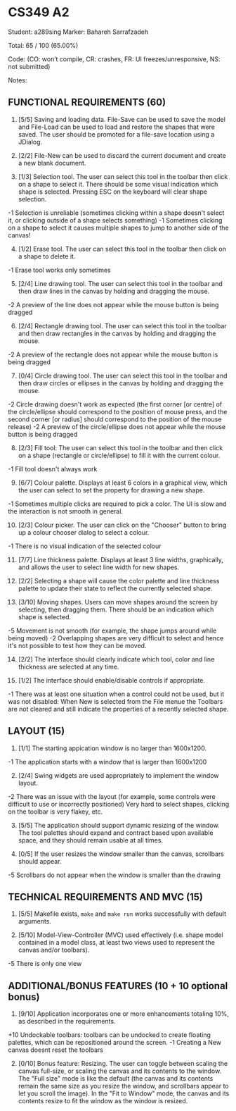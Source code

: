 # CS349 A2
Student: a289sing
Marker: Bahareh Sarrafzadeh


Total: 65 / 100 (65.00%)

Code: 
(CO: won’t compile, CR: crashes, FR: UI freezes/unresponsive, NS: not submitted)


Notes:   


## FUNCTIONAL REQUIREMENTS (60)

1. [5/5] Saving and loading data. File-Save can be used to save the model and File-Load can be used to load and restore the shapes that were saved. The user should be promoted for a file-save location using a JDialog.

2. [2/2] File-New can be used to discard the current document and create a new blank document.

3. [1/3] Selection tool. The user can select this tool in the toolbar then click on a shape to select it. There should be some visual indication which shape is selected. Pressing ESC on the keyboard will clear shape selection.

-1 Selection is unreliable (sometimes clicking within a shape doesn't select it, or clicking outside of a shape selects something) 
-1 Sometimes clicking on a shape to select it causes multiple shapes to jump to another side of the canvas!

4. [1/2] Erase tool. The user can select this tool in the toolbar then click on a shape to delete it.

-1 Erase tool works only sometimes

5. [2/4] Line drawing tool. The user can select this tool in the toolbar and then draw lines in the canvas by holding and dragging the mouse.

-2 A preview of the line does not appear while the mouse button is being dragged

6. [2/4] Rectangle drawing tool. The user can select this tool in the toolbar and then draw rectangles in the canvas by holding and dragging the mouse.

-2 A preview of the rectangle does not appear while the mouse button is being dragged

7. [0/4] Circle drawing tool. The user can select this tool in the toolbar and then draw circles or ellipses in the canvas by holding and dragging the mouse.

-2 Circle drawing doesn't work as expected (the first corner [or centre] of the circle/ellipse should correspond to the position of mouse press, and the second corner [or radius] should correspond to the position of the mouse release)
-2 A preview of the circle/ellipse does not appear while the mouse button is being dragged

8. [2/3] Fill tool: The user can select this tool in the toolbar and then click on a shape (rectangle or circle/ellipse) to fill it with the current colour.

-1 Fill tool doesn't always work

9. [6/7] Colour palette. Displays at least 6 colors in a graphical view, which the user can select to set the property for drawing a new shape.

-1 Sometimes multiple clicks are required to pick a color. The UI is slow and the interaction is not smooth in general.

10. [2/3] Colour picker. The user can click on the "Chooser" button to bring up a colour chooser dialog to select a colour.

-1 There is no visual indication of the selected colour

11. [7/7] Line thickness palette. Displays at least 3 line widths, graphically, and allows the user to select line width for new shapes.

12. [2/2] Selecting a shape will cause the color palette and line thickness palette to update their state to reflect the currently selected shape.

13. [3/10] Moving shapes. Users can move shapes around the screen by selecting, then dragging them. There should be an indication which shape is selected. 

-5 Movement is not smooth (for example, the shape jumps around while being moved)
-2 Overlapping shapes are very difficult to select and hence it's not possible to test how they can be moved.

14. [2/2] The interface should clearly indicate which tool, color and line thickness are selected at any time.

15. [1/2] The interface should enable/disable controls if appropriate.

-1 There was at least one situation when a control could not be used, but it was not disabled:
When New is selected from the File menue the Toolbars are not cleared and still indicate the properties of a recently selected shape.


## LAYOUT (15)

1. [1/1] The starting appication window is no larger than 1600x1200.

-1 The application starts with a window that is larger than 1600x1200

2. [2/4] Swing widgets are used appropriately to implement the window layout.

-2 There was an issue with the layout (for example, some controls were difficult to use or incorrectly positioned)
Very hard to select shapes, clicking on the toolbar is very flakey, etc.

3. [5/5] The application should support dynamic resizing of the window. The tool palettes should expand and contract based upon available space, and they should remain usable at all times.

4. [0/5] If the user resizes the window smaller than the canvas, scrollbars should appear.

-5 Scrollbars do not appear when the window is smaller than the drawing


## TECHNICAL REQUIREMENTS AND MVC (15)

1. [5/5] Makefile exists, `make` and `make run` works successfully with default arguments.

2. [5/10] Model-View-Controller (MVC) used effectively (i.e. shape model contained in a model class, at least two views used to represent the canvas and/or toolbars).

-5 There is only one view


## ADDITIONAL/BONUS FEATURES (10 + 10 optional bonus)

1. [9/10] Application incorporates one or more enhancements totaling 10%, as described in the requirements.

+10 Undockable toolbars: toolbars can be undocked to create floating palettes, which can be repositioned around the screen.
-1 Creating a New canvas doesnt reset the toolbars

2. [0/10] Bonus feature: Resizing. The user can toggle between scaling the canvas full-size, or scaling the canvas and its contents to the window. The "Full size" mode is like the default (the canvas and its contents remain the same size as you resize the window, and scrollbars appear to let you scroll the image). In the "Fit to Window" mode, the canvas and its contents resize to fit the window as the window is resized.
